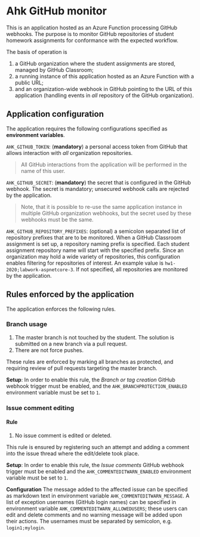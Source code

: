 # Ahk GitHub monitor

This is an application hosted as an Azure Function processing GitHub webhooks. The purpose is to monitor GitHub repositories of student homework assignments for conformance with the expected workflow.

The basis of operation is

1. a GitHub organization where the student assignments are stored, managed by GitHub Classroom;
1. a running instance of this application hosted as an Azure Function with a public URL;
1. and an organization-wide webhook in GitHub pointing to the URL of this application (handling events in _all_ repository of the GitHub organization).

## Application configuration

The application requires the following configurations specified as **environment variables**.

`AHK_GITHUB_TOKEN`: (**mandatory**) a personal access token from GitHub that allows interaction with _all_ organization repositories.

> All GitHub interactions from the application will be performed in the name of this user.

`AHK_GITHUB_SECRET`: (**mandatory**) the secret that is configured in the GitHub webhook. The secret is mandatory; unsecured webhook calls are rejected by the application.

> Note, that it is possible to re-use the same application instance in multiple GitHub organization webhooks, but the secret used by these webhooks must be the same.

`AHK_GITHUB_REPOSITORY_PREFIXES`: (optional) a semicolon separated list of repository prefixes that are to be monitored. When a GitHub Classroom assignment is set up, a repository naming prefix is specified. Each student assignment repository name will start with the specified prefix. Since an organization may hold a wide variety of repositories, this configuration enables filtering for repositories of interest. An example value is `hw1-2020;labwork-aspnetcore-3`. If not specified, all repositories are monitored by the application.

## Rules enforced by the application

The application enforces the following rules.

### Branch usage

1. The master branch is not touched by the student. The solution is submitted on a new branch via a pull request.
1. There are not force pushes.

These rules are enforced by marking all branches as protected, and requiring review of pull requests targeting the master branch.

**Setup**: In order to enable this rule, the _Branch or tag creation_ GitHub webhook trigger must be enabled, and the `AHK_BRANCHPROTECTION_ENABLED` environment variable must be set to `1`.

### Issue comment editing

#### Rule

1. No issue comment is edited or deleted.

This rule is ensured by registering such an attempt and adding a comment into the issue thread where the edit/delete took place.

**Setup**: In order to enable this rule, the _Issue comments_ GitHub webhook trigger must be enabled and the `AHK_COMMENTEDITWARN_ENABLED` environment variable must be set to `1`.

**Configuration** The message added to the affected issue can be specified as markdown text in environment variable `AHK_COMMENTEDITWARN_MESSAGE`. A list of exception usernames (GitHub login names) can be specified in environment variable `AHK_COMMENTEDITWARN_ALLOWEDUSERS`; these users can edit and delete comments and no warning message will be added upon their actions. The usernames must be separated by semicolon, e.g. `login1;mylogin`.
